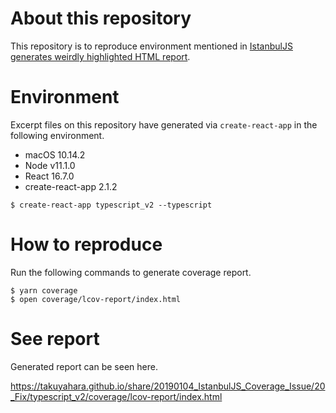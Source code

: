 # About this repository
This repository is to reproduce environment mentioned in [IstanbulJS generates weirdly highlighted HTML report](https://medium.com/@TakuyaHARA/istanbuljs-generates-weirdly-highlighted-html-report-f233ff5cfead).

# Environment
Excerpt files on this repository have generated via `create-react-app` in the following environment.

* macOS 10.14.2
* Node v11.1.0
* React 16.7.0
* create-react-app 2.1.2

```
$ create-react-app typescript_v2 --typescript
```

# How to reproduce
Run the following commands to generate coverage report.

```
$ yarn coverage
$ open coverage/lcov-report/index.html
```

# See report
Generated report can be seen here.

https://takuyahara.github.io/share/20190104_IstanbulJS_Coverage_Issue/20_Fix/typescript_v2/coverage/lcov-report/index.html
